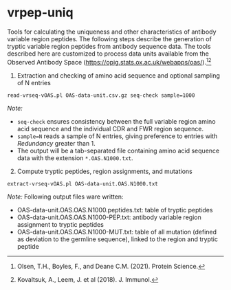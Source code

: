 # vrpep-uniq
Tools for calculating the uniqueness and other characteristics of antibody variable region peptides. 
The following steps describe the generation of tryptic variable region peptides from antibody sequence data. The tools described here are customized to process data units available from the Observed Antibody Space (<https://opig.stats.ox.ac.uk/webapps/oas/>).[^1][^2]

1. Extraction and checking of amino acid sequence and optional sampling of N entries

```
read-vrseq-vOAS.pl OAS-data-unit.csv.gz seq-check sample=1000
```

*Note:*

- `seq-check` ensures consistency between the full variable region amino acid sequence and the individual CDR and FWR region sequence.
- `sample=N` reads a sample of N entries, giving preference to entries with *Redundancy* greater than 1.
- The output will be a tab-separated file containing amino acid sequence data with the extension `*.OAS.N1000.txt`.


2. Compute tryptic peptides, region assignments, and mutations

```
extract-vrseq-vOAS.pl OAS-data-unit.OAS.N1000.txt
```

*Note:* Following output files ware written:

- OAS-data-unit.OAS.OAS.N1000.peptides.txt: table of tryptic peptides 
- OAS-data-unit.OAS.OAS.N1000-PEP.txt: antibody variable region assignment to tryptic peptides
- OAS-data-unit.OAS.OAS.N1000-MUT.txt: table of all mutation (defined as deviation to the germline sequence), linked to the region and tryptic peptide


[^1]: Olsen, T.H., Boyles, F., and Deane C.M. (2021). Protein Science.
[^2]: Kovaltsuk, A., Leem, J. et al (2018). J. Immunol.
